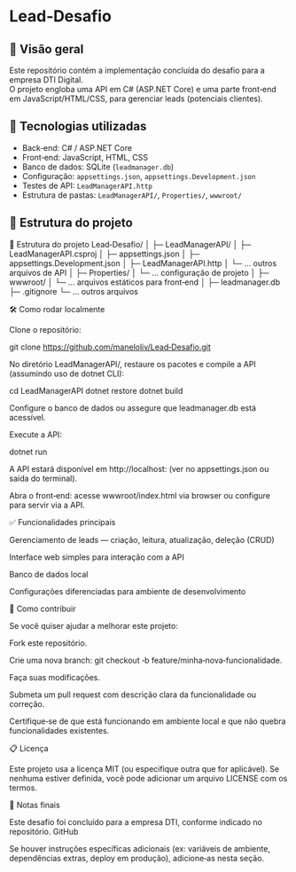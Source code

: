 # Lead‑Desafio

## 🧾 Visão geral  
Este repositório contém a implementação concluída do desafio para a empresa DTI Digital.  
O projeto engloba uma API em C# (ASP.NET Core) e uma parte front‑end em JavaScript/HTML/CSS, para gerenciar leads (potenciais clientes).

## 🚀 Tecnologias utilizadas  
- Back‑end: C# / ASP.NET Core  
- Front‑end: JavaScript, HTML, CSS  
- Banco de dados: SQLite (`leadmanager.db`)  
- Configuração: `appsettings.json`, `appsettings.Development.json`  
- Testes de API: `LeadManagerAPI.http`  
- Estrutura de pastas: `LeadManagerAPI/`, `Properties/`, `wwwroot/`

## 📁 Estrutura do projeto  
📁 Estrutura do projeto
Lead‑Desafio/
│
├─ LeadManagerAPI/
│   ├─ LeadManagerAPI.csproj
│   ├─ appsettings.json
│   ├─ appsettings.Development.json
│   ├─ LeadManagerAPI.http
│   └─ … outros arquivos de API
│
├─ Properties/
│   └─ … configuração de projeto
│
├─ wwwroot/
│   └─ … arquivos estáticos para front‑end
│
├─ leadmanager.db
├─ .gitignore
└─ … outros arquivos

🛠 Como rodar localmente

Clone o repositório:

git clone https://github.com/maneloliv/Lead‑Desafio.git


No diretório LeadManagerAPI/, restaure os pacotes e compile a API (assumindo uso de dotnet CLI):

cd LeadManagerAPI
dotnet restore
dotnet build


Configure o banco de dados ou assegure que leadmanager.db está acessível.

Execute a API:

dotnet run


A API estará disponível em http://localhost:<porta> (ver no appsettings.json ou saída do terminal).

Abra o front‑end: acesse wwwroot/index.html via browser ou configure para servir via a API.

✅ Funcionalidades principais

Gerenciamento de leads — criação, leitura, atualização, deleção (CRUD)

Interface web simples para interação com a API

Banco de dados local

Configurações diferenciadas para ambiente de desenvolvimento

🤝 Como contribuir

Se você quiser ajudar a melhorar este projeto:

Fork este repositório.

Crie uma nova branch: git checkout ‑b feature/minha‑nova‑funcionalidade.

Faça suas modificações.

Submeta um pull request com descrição clara da funcionalidade ou correção.

Certifique‑se de que está funcionando em ambiente local e que não quebra funcionalidades existentes.

📋 Licença

Este projeto usa a licença MIT (ou especifique outra que for aplicável). Se nenhuma estiver definida, você pode adicionar um arquivo LICENSE com os termos.

📝 Notas finais

Este desafio foi concluído para a empresa DTI, conforme indicado no repositório. 
GitHub

Se houver instruções específicas adicionais (ex: variáveis de ambiente, dependências extras, deploy em produção), adicione‑as nesta seção.
